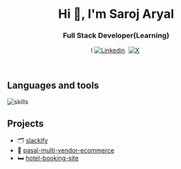 <h1 align="center">Hi 👋, I'm Saroj Aryal </h1>
<h3 align="center"> Full Stack Developer(Learning) </h3>

<p align="center">l
<a href="https://www.linkedin.com/in/saroj-aryal-65474b281/" ><img src="https://img.shields.io/badge/-linkedin-yellowgreen?style=for-the-badge&logo=linkedin&logoColor=white" alt="Linkedin" /></a>&nbsp;
<a href="https://x.com/sarojaryal59" ><img src="https://img.shields.io/badge/Twitter-1DA1F2?style=for-the-badge&logo=twitter&logoColor=white" alt="X" /></a>&nbsp;
</p>
<br />

## Languages and tools
![skills](https://skillicons.dev/icons?i=html,css,js,ts,react,nodejs,mongodb,expressjs,tailwindcss,git&theme=dark)


## Projects
- 🗂️  [slackify](https://slackify.vercel.app/) 
- 🛒  [pasal-multi-vendor-ecommerce](https://pasalecommerce.vercel.app) 
- 🛏  [hotel-booking-site](https://hotel-booking-site-alpha.vercel.app/) 
   
